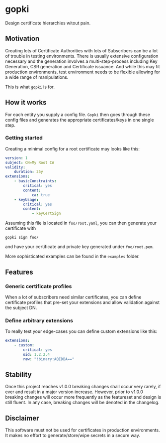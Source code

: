 # gopki
Design certificate hierarchies witout pain.

## Motivation
Creating lots of Certificate Authorities with lots of Subscribers can be a lot of trouble in testing environments. There is usually extensive configuration necessary and the generation involves a multi-step-process including Key Generation, CSR generation and Certificate issuance. And while this may fit production environments, test environment needs to be flexible allowing for a wide range of manipulations.

This is what `gopki` is for.

## How it works
For each entity you supply a config file. `Gopki` then goes through these config files and generates the appropriate certificates/keys in one single step.

### Getting started
Creating a minimal config for a root certificate may looks like this:
```yaml
version: 1
subject: CN=My Root CA
validity:
    duration: 25y
extensions:
    - basicConstraints:
        critical: yes
        content:
            ca: true
    - keyUsage:
        critical: yes
        content:
            - keyCertSign
```

Assuming this file is located in `foo/root.yaml`, you can then generate your certificate with
```
gopki sign foo/
```
and have your certificate and private key generated under `foo/root.pem`.

More sophisticated examples can be found in the `examples` folder.

## Features

### Generic certificate profiles
When a lot of subscribers need similar certificates, you can define certificate profiles that pre-set your extensions and allow validation against the subject DN.

### Define arbitrary extensions
To really test your edge-cases you can define custom extensions like this:

```yaml
extensions:
    - custom:
        critical: yes
        oid: 1.2.2.4
        raw: "!binary:AQIDBA=="
```

## Stability
Once this project reaches v1.0.0 breaking changes shall occur very rarely, if ever and result in a major version increase. However, prior to v1.0.0 breaking changes will occur more frequently as the featureset and design is still fluent. In any case, breaking changes will be denoted in the changelog.

## Disclaimer
This software must not be used for certificates in production environments. It makes no effort to generate/store/wipe secrets in a secure way.

